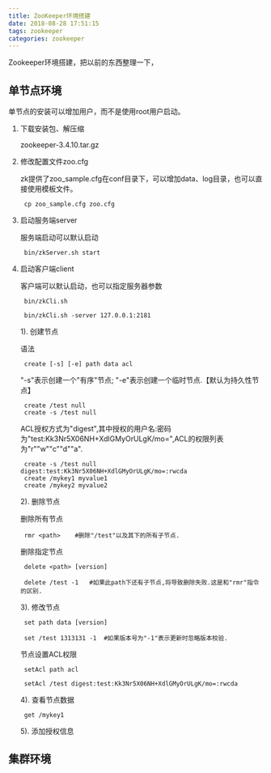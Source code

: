 ```yaml
---
title: ZooKeeper环境搭建
date: 2018-08-28 17:51:15
tags: zookeeper
categories: zookeeper
---
```

Zookeeper环境搭建，把以前的东西整理一下，

## 单节点环境 ##

单节点的安装可以增加用户，而不是使用root用户启动。

1. 下载安装包、解压缩

	zookeeper-3.4.10.tar.gz

<!-- more -->

2. 修改配置文件zoo.cfg

	zk提供了zoo_sample.cfg在conf目录下，可以增加data、log目录，也可以直接使用模板文件。

		cp zoo_sample.cfg zoo.cfg
	

3. 启动服务端server

	服务端启动可以默认启动
	
		bin/zkServer.sh start

4. 启动客户端client

	客户端可以默认启动，也可以指定服务器参数

		bin/zkCli.sh

		bin/zkCli.sh -server 127.0.0.1:2181
	
	1). 创建节点
	
	语法 

		create [-s] [-e] path data acl

	"-s"表示创建一个"有序"节点; "-e"表示创建一个临时节点.【默认为持久性节点】

		create /test null  
		create -s /test null 

	ACL授权方式为"digest",其中授权的用户名:密码为"test:Kk3Nr5X06NH+XdlGMyOrULgK/mo=",ACL的权限列表为"r""w""c""d""a".

		create -s /test null digest:test:Kk3Nr5X06NH+XdlGMyOrULgK/mo=:rwcda
		create /mykey1 myvalue1
		create /mykey2 myvalue2	

	2). 删除节点

	删除所有节点

		rmr <path>    #删除"/test"以及其下的所有子节点.

	删除指定节点 

		delete <path> [version]

		delete /test -1   #如果此path下还有子节点,将导致删除失败.这是和"rmr"指令的区别.

	3). 修改节点
		
		set path data [version]

		set /test 1313131 -1  #如果版本号为"-1"表示更新时忽略版本校验.

	节点设置ACL权限

		setAcl path acl

		setAcl /test digest:test:Kk3Nr5X06NH+XdlGMyOrULgK/mo=:rwcda 
		

	4). 查看节点数据

		get /mykey1

	5). 添加授权信息

## 集群环境 ##